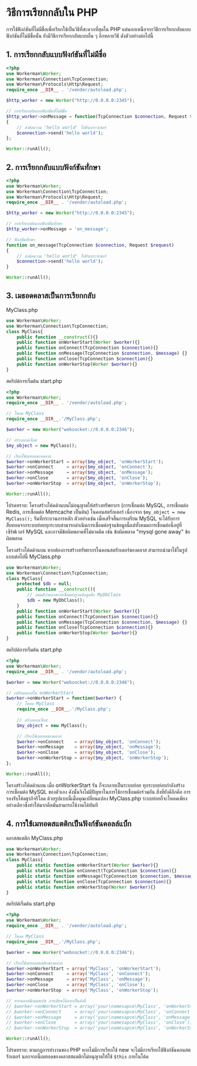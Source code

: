 # วิธีการเรียกกลับใน PHP

การใช้ฟังก์ชันที่ไม่มีชื่อเพื่อเรียกใช้เป็นวิธีที่สะดวกที่สุดใน PHP แต่นอกเหนือจากวิธีการเรียกกลับแบบฟังก์ชันที่ไม่มีชื่อนั้น ยังมีวิธีการเรียกกลับแบบอื่น ๆ อีกหลายวิธี ดังตัวอย่างต่อไปนี้

## 1. การเรียกกลับแบบฟังก์ชันที่ไม่มีชื่อ
```php
<?php
use Workerman\Worker;
use Workerman\Connection\TcpConnection;
use Workerman\Protocols\Http\Request;
require_once __DIR__ . '/vendor/autoload.php';

$http_worker = new Worker("http://0.0.0.0:2345");

// การเรียกกลับแบบฟังก์ชันที่ไม่มีชื่อ
$http_worker->onMessage = function(TcpConnection $connection, Request $data)
{
    // ส่งข้อความ 'hello world' ไปยังเบราว์เซอร์
    $connection->send('hello world');
};

Worker::runAll();
```

## 2. การเรียกกลับแบบฟังก์ชันทั่กษา
```php
<?php
use Workerman\Worker;
use Workerman\Connection\TcpConnection;
use Workerman\Protocols\Http\Request;
require_once __DIR__ . '/vendor/autoload.php';

$http_worker = new Worker("http://0.0.0.0:2345");

// การเรียกกลับแบบฟังก์ชันทั่กษา
$http_worker->onMessage = 'on_message';

// ฟังก์ชันทั่กษา
function on_message(TcpConnection $connection, Request $request)
{
    // ส่งข้อความ 'hello world' ไปยังเบราว์เซอร์
    $connection->send('hello world');
}

Worker::runAll();
```

## 3. เมธอดคลาสเป็นการเรียกกลับ
MyClass.php
```php
use Workerman\Worker;
use Workerman\Connection\TcpConnection;
class MyClass{
    public function __construct(){}
    public function onWorkerStart(Worker $worker){}
    public function onConnect(TcpConnection $connection){}
    public function onMessage(TcpConnection $connection, $message) {}
    public function onClose(TcpConnection $connection){}
    public function onWorkerStop(Worker $worker){}
}
```

สคริปต์การเริ่มต้น start.php
```php
<?php
use Workerman\Worker;
require_once __DIR__ . '/vendor/autoload.php';

// โหลด MyClass
require_once __DIR__.'/MyClass.php';

$worker = new Worker("websocket://0.0.0.0:2346");

// สร้างออบเจ็กต์
$my_object = new MyClass();

// เรียกใช้เมทอดของคลาส
$worker->onWorkerStart = array($my_object, 'onWorkerStart');
$worker->onConnect     = array($my_object, 'onConnect');
$worker->onMessage     = array($my_object, 'onMessage');
$worker->onClose       = array($my_object, 'onClose');
$worker->onWorkerStop  = array($my_object, 'onWorkerStop');

Worker::runAll();
```

โปรดทราบ: 
โครงสร้างโค้ดด้านบนไม่อนุญาตให้สร้างทรัพยากร (การเชื่อมต่อ MySQL, การเชื่อมต่อ Redis, การเชื่อมต่อ Memcache เป็นต้น) ในคอนสตรักเตอร์ เนื่องจาก ```$my_object = new MyClass();``` รันที่กระบวนการหลัก ตัวอย่างเช่น เมื่อเสร็จสิ้นการเตรียม MySQL จะได้รับการสืบทอดจากระบบย่อยทุกระบบสามารถดำเนินการเชื่อมต่อฐานข้อมูลนี้แต่ทั้งหมดการเชื่อมต่อนี้อยู่ที่เซิร์ฟเวอร์ MySQL และอาจมีข้อผิดพลาดที่ไม่คาดคิด เช่น ข้อผิดพลาด "mysql gone away" ข้อผิดพลาด

โครงสร้างโค้ดด้านบน หากต้องการสร้างทรัพยากรในคอนสตรักเตอร์ของคลาส สามารถนำมาใช้ในรูปแบบต่อไปนี้
MyClass.php
```php
use Workerman\Worker;
use Workerman\Connection\TcpConnection;
class MyClass{
    protected $db = null;
    public function __construct(){
        // สมมติว่าคลาสการเชื่อมต่อฐานข้อมูลคือ MyDbClass
        $db = new MyDbClass();
    }
    public function onWorkerStart(Worker $worker){}
    public function onConnect(TcpConnection $connection){}
    public function onMessage(TcpConnection $connection, $message) {}
    public function onClose(TcpConnection $connection){}
    public function onWorkerStop(Worker $worker){}
}
```
สคริปต์การเริ่มต้น start.php
```php
<?php
use Workerman\Worker;
require_once __DIR__ . '/vendor/autoload.php';

$worker = new Worker("websocket://0.0.0.0:2346");

// เตรียมคลาสใน onWorkerStart
$worker->onWorkerStart = function($worker) {
    // โหลด MyClass
    require_once __DIR__.'/MyClass.php';
    
    // สร้างออบเจ็กต์
    $my_object = new MyClass();

    // เรียกใช้เมทอดของคลาส
    $worker->onConnect    = array($my_object, 'onConnect');
    $worker->onMessage    = array($my_object, 'onMessage');
    $worker->onClose      = array($my_object, 'onClose');
    $worker->onWorkerStop = array($my_object, 'onWorkerStop');
};

Worker::runAll();
```
โครงสร้างโค้ดด้านบน เมื่อ onWorkerStart รัน ก็จะกลายเป็นระบบย่อย ทุกระบบย่อยกำลังสร้างการเชื่อมต่อ MySQL ของตัวเอง ดังนั้นจึงไม่มีปัญหาในการใช้การเชื่อมต่อร่วมกัน สิ่งที่ยังดีอีกคือ การรองรับโค้ดธุรกิจรีโลด ด้วยรูปแบบนี้เมื่อคุณเปลี่ยนแปลง MyClass.php ระบบย่อยก็จะโหลดเพียงอย่างเดียวซึ่งทำให้มากคือมันสามารถใช้งานได้ทันที
## 4. การใช้เมทอดสแตติกเป็นฟังก์ชันคอลล์แบ็ก

คลาสสแตติก MyClass.php
```php
use Workerman\Worker;
use Workerman\Connection\TcpConnection;
class MyClass{
    public static function onWorkerStart(Worker $worker){}
    public static function onConnect(TcpConnection $connection){}
    public static function onMessage(TcpConnection $connection, $message) {}
    public static function onClose(TcpConnection $connection){}
    public static function onWorkerStop(Worker $worker){}
}
```
สคริปต์เริ่มต้น start.php
```php
<?php
use Workerman\Worker;
require_once __DIR__ . '/vendor/autoload.php';

// โหลด MyClass
require_once __DIR__.'/MyClass.php';

$worker = new Worker("websocket://0.0.0.0:2346");

// เรียกใช้เมทอดสแตติกของคลาส
$worker->onWorkerStart = array('MyClass', 'onWorkerStart');
$worker->onConnect     = array('MyClass', 'onConnect');
$worker->onMessage     = array('MyClass', 'onMessage');
$worker->onClose       = array('MyClass', 'onClose');
$worker->onWorkerStop  = array('MyClass', 'onWorkerStop');

// หากคลาสมีเนมสเปซ การเขียนโค้ดจะเป็นดังนี้
// $worker->onWorkerStart = array('your\namesapce\MyClass', 'onWorkerStart');
// $worker->onConnect     = array('your\namesapce\MyClass', 'onConnect');
// $worker->onMessage     = array('your\namesapce\MyClass', 'onMessage');
// $worker->onClose       = array('your\namesapce\MyClass', 'onClose');
// $worker->onWorkerStop  = array('your\namesapce\MyClass', 'onWorkerStop');

Worker::runAll();
```

โปรดทราบ: ตามกฎการทำงานของ PHP หากไม่มีการเรียกใช้ new จะไม่มีการเรียกใช้ฟังก์ชันคอนสตรักเตอร์ นอกจากนี้เมทอดของคลาสสแตติกไม่อนุญาตให้ใช้ ```$this``` ภายในโค้ด
